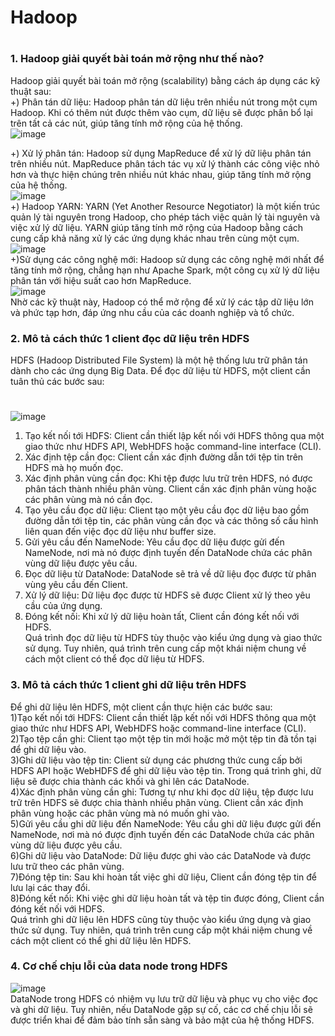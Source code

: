 # Hadoop
#
### 1. Hadoop giải quyết bài toán mở rộng như thế nào?
Hadoop giải quyết bài toán mở rộng (scalability) bằng cách áp dụng các kỹ thuật sau: <br>
  +) Phân tán dữ liệu: Hadoop phân tán dữ liệu trên nhiều nút trong một cụm Hadoop. Khi có thêm nút được thêm vào cụm, dữ liệu sẽ được phân bổ lại trên tất cả các nút, giúp tăng tính mở rộng của hệ thống. <br>
  ![image](https://user-images.githubusercontent.com/64000769/226306082-56e4cb1f-d406-43eb-ab7b-8a5577298c29.png)

  +) Xử lý phân tán: Hadoop sử dụng MapReduce để xử lý dữ liệu phân tán trên nhiều nút. MapReduce phân tách tác vụ xử lý thành các công việc nhỏ hơn và thực hiện chúng trên nhiều nút khác nhau, giúp tăng tính mở rộng của hệ thống. <br>
  ![image](https://user-images.githubusercontent.com/64000769/226303536-0d64645a-8b90-464e-8095-bf930c7db324.png)
<br>
 +) Hadoop YARN: YARN (Yet Another Resource Negotiator) là một kiến trúc quản lý tài nguyên trong Hadoop, cho phép tách việc quản lý tài nguyên và việc xử lý dữ liệu. YARN giúp tăng tính mở rộng của Hadoop bằng cách cung cấp khả năng xử lý các ứng dụng khác nhau trên cùng một cụm. <br>
 ![image](https://user-images.githubusercontent.com/64000769/226304133-6d0e8edd-197f-435c-b17c-2624262292e0.png)
 <br>
 +)Sử dụng các công nghệ mới: Hadoop sử dụng các công nghệ mới nhất để tăng tính mở rộng, chẳng hạn như Apache Spark, một công cụ xử lý dữ liệu phân tán với hiệu suất cao hơn MapReduce.<br>
 ![image](https://user-images.githubusercontent.com/64000769/226304508-af45b349-2c17-402e-81f0-50cae68e926d.png)
<br>
Nhờ các kỹ thuật này, Hadoop có thể mở rộng để xử lý các tập dữ liệu lớn và phức tạp hơn, đáp ứng nhu cầu của các doanh nghiệp và tổ chức.
###
### 2. Mô tả cách thức 1 client đọc dữ liệu trên HDFS
HDFS (Hadoop Distributed File System) là một hệ thống lưu trữ phân tán dành cho các ứng dụng Big Data. Để đọc dữ liệu từ HDFS, một client cần tuân thủ các bước sau: <br>
#
![image](https://user-images.githubusercontent.com/64000769/226307185-ee015b9e-d1a6-4d72-90df-d8d13d79c416.png)

1) Tạo kết nối tới HDFS: Client cần thiết lập kết nối với HDFS thông qua một giao thức như HDFS API, WebHDFS hoặc command-line interface (CLI).<br>
2) Xác định tệp cần đọc: Client cần xác định đường dẫn tới tệp tin trên HDFS mà họ muốn đọc.<br>
3) Xác định phân vùng cần đọc: Khi tệp được lưu trữ trên HDFS, nó được phân tách thành nhiều phân vùng. Client cần xác định phân vùng hoặc các phân vùng mà nó cần đọc. <br>
4) Tạo yêu cầu đọc dữ liệu: Client tạo một yêu cầu đọc dữ liệu bao gồm đường dẫn tới tệp tin, các phân vùng cần đọc và các thông số cấu hình liên quan đến việc đọc dữ liệu như buffer size.<br>
5) Gửi yêu cầu đến NameNode: Yêu cầu đọc dữ liệu được gửi đến NameNode, nơi mà nó được định tuyến đến DataNode chứa các phân vùng dữ liệu được yêu cầu.<br>
6) Đọc dữ liệu từ DataNode: DataNode sẽ trả về dữ liệu đọc được từ phân vùng yêu cầu đến Client.<br>
7) Xử lý dữ liệu: Dữ liệu đọc được từ HDFS sẽ được Client xử lý theo yêu cầu của ứng dụng.<br>
8) Đóng kết nối: Khi xử lý dữ liệu hoàn tất, Client cần đóng kết nối với HDFS.<br>
Quá trình đọc dữ liệu từ HDFS tùy thuộc vào kiểu ứng dụng và giao thức sử dụng. Tuy nhiên, quá trình trên cung cấp một khái niệm chung về cách một client có thể đọc dữ liệu từ HDFS.<br>
###
### 3. Mô tả cách thức 1 client ghi dữ liệu trên HDFS
Để ghi dữ liệu lên HDFS, một client cần thực hiện các bước sau:<br>
1)Tạo kết nối tới HDFS: Client cần thiết lập kết nối với HDFS thông qua một giao thức như HDFS API, WebHDFS hoặc command-line interface (CLI).<br>
2)Tạo tệp cần ghi: Client tạo một tệp tin mới hoặc mở một tệp tin đã tồn tại để ghi dữ liệu vào.<br>
3)Ghi dữ liệu vào tệp tin: Client sử dụng các phương thức cung cấp bởi HDFS API hoặc WebHDFS để ghi dữ liệu vào tệp tin. Trong quá trình ghi, dữ liệu sẽ được chia thành các khối và ghi lên các DataNode.<br>
4)Xác định phân vùng cần ghi: Tương tự như khi đọc dữ liệu, tệp được lưu trữ trên HDFS sẽ được chia thành nhiều phân vùng. Client cần xác định phân vùng hoặc các phân vùng mà nó muốn ghi vào.<br>
5)Gửi yêu cầu ghi dữ liệu đến NameNode: Yêu cầu ghi dữ liệu được gửi đến NameNode, nơi mà nó được định tuyến đến các DataNode chứa các phân vùng dữ liệu được yêu cầu.<br>
6)Ghi dữ liệu vào DataNode: Dữ liệu được ghi vào các DataNode và được lưu trữ theo các phân vùng.<br>
7)Đóng tệp tin: Sau khi hoàn tất việc ghi dữ liệu, Client cần đóng tệp tin để lưu lại các thay đổi.<br>
8)Đóng kết nối: Khi việc ghi dữ liệu hoàn tất và tệp tin được đóng, Client cần đóng kết nối với HDFS.<br>
Quá trình ghi dữ liệu lên HDFS cũng tùy thuộc vào kiểu ứng dụng và giao thức sử dụng. Tuy nhiên, quá trình trên cung cấp một khái niệm chung về cách một client có thể ghi dữ liệu lên HDFS.<br>

###
### 4. Cơ chế chịu lỗi của data node trong HDFS

![image](https://user-images.githubusercontent.com/64000769/226312600-e5913ba4-4889-4811-a7e5-b126e56828b6.png)
<br>
DataNode trong HDFS có nhiệm vụ lưu trữ dữ liệu và phục vụ cho việc đọc và ghi dữ liệu. Tuy nhiên, nếu DataNode gặp sự cố, các cơ chế chịu lỗi sẽ được triển khai để đảm bảo tính sẵn sàng và bảo mật của hệ thống HDFS.<br>



      
